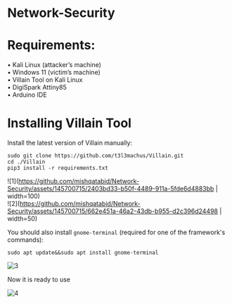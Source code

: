 # Network-Security

# Requirements:
•	 Kali Linux (attacker’s machine) <br>
•	 Windows 11 (victim’s machine) <br>
•	 Villain Tool on Kali Linux <br>
•	 DigiSpark Attiny85 <br>
•	 Arduino IDE <br>

# Installing Villain Tool
Install the latest version of Villain manually:
```
sudo git clone https://github.com/t3l3machus/Villain.git
cd ./Villain
pip3 install -r requirements.txt
```
![1](https://github.com/mishqatabid/Network-Security/assets/145700715/2403bd33-b50f-4489-911a-5fde6d4883bb | width=100) <br>
![2](https://github.com/mishqatabid/Network-Security/assets/145700715/662e451a-46a2-43db-b955-d2c396d24498 | width=50)

You should also install `gnome-terminal` (required for one of the framework's commands):
```
sudo apt update&&sudo apt install gnome-terminal
```
![3](https://github.com/mishqatabid/Network-Security/assets/145700715/d7c5083c-6c2a-48ec-bf96-6e4fca22b1ff)

Now it is ready to use<br>

![4](https://github.com/mishqatabid/Network-Security/assets/145700715/58e48912-81fa-4e9f-9c00-8142a1c0b8ec)

